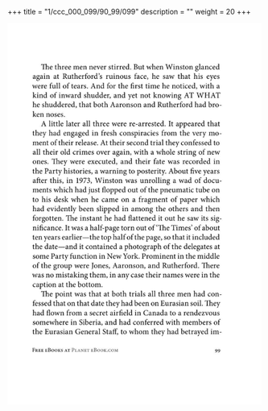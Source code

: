 +++
title = "1/ccc_000_099/90_99/099"
description = ""
weight = 20
+++

<img class="center-fit-jpg" src="/jpg_/out_jpg_1984__099.jpg" ></img>

